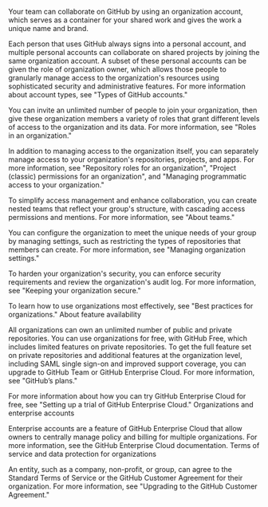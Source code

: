 Your team can collaborate on GitHub by using an organization account, which serves as a container for your shared work and gives the work a unique name and brand.

Each person that uses GitHub always signs into a personal account, and multiple personal accounts can collaborate on shared projects by joining the same organization account. A subset of these personal accounts can be given the role of organization owner, which allows those people to granularly manage access to the organization's resources using sophisticated security and administrative features. For more information about account types, see "Types of GitHub accounts."

You can invite an unlimited number of people to join your organization, then give these organization members a variety of roles that grant different levels of access to the organization and its data. For more information, see "Roles in an organization."

In addition to managing access to the organization itself, you can separately manage access to your organization's repositories, projects, and apps. For more information, see "Repository roles for an organization", "Project (classic) permissions for an organization", and "Managing programmatic access to your organization."

To simplify access management and enhance collaboration, you can create nested teams that reflect your group's structure, with cascading access permissions and mentions. For more information, see "About teams."

You can configure the organization to meet the unique needs of your group by managing settings, such as restricting the types of repositories that members can create. For more information, see "Managing organization settings."

To harden your organization's security, you can enforce security requirements and review the organization's audit log. For more information, see "Keeping your organization secure."

To learn how to use organizations most effectively, see "Best practices for organizations."
About feature availability

All organizations can own an unlimited number of public and private repositories. You can use organizations for free, with GitHub Free, which includes limited features on private repositories. To get the full feature set on private repositories and additional features at the organization level, including SAML single sign-on and improved support coverage, you can upgrade to GitHub Team or GitHub Enterprise Cloud. For more information, see "GitHub’s plans."

For more information about how you can try GitHub Enterprise Cloud for free, see "Setting up a trial of GitHub Enterprise Cloud."
Organizations and enterprise accounts

Enterprise accounts are a feature of GitHub Enterprise Cloud that allow owners to centrally manage policy and billing for multiple organizations. For more information, see the GitHub Enterprise Cloud documentation.
Terms of service and data protection for organizations

An entity, such as a company, non-profit, or group, can agree to the Standard Terms of Service or the GitHub Customer Agreement for their organization. For more information, see "Upgrading to the GitHub Customer Agreement."

